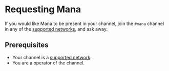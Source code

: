Requesting Mana
===============

If you would like Mana to be present in your channel, join the `#mana` channel in any of the [supported networks], and
ask away.

## Prerequisites

- Your channel is a [supported network].
- You are a operator of the channel.

[supported networks]: /about/networks/
[supported network]: /about/networks/
